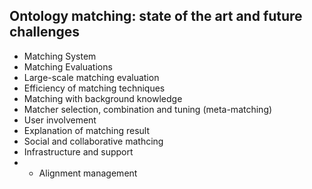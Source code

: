 ## Ontology matching: state of the art and future challenges

- Matching System
- Matching Evaluations
- Large-scale matching evaluation
- Efficiency of matching techniques
- Matching with background knowledge
- Matcher selection, combination and tuning (meta-matching)
- User involvement
- Explanation of matching result
- Social and collaborative mathcing
- Infrastructure and support 
- - Alignment management

